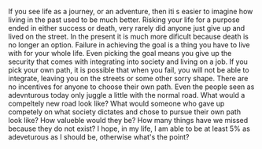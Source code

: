 
If you see life as a journey, or an adventure, then iti s easier to imagine how living in the past used to be much better. Risking your life for a purpose ended in either success or death, very rarely did anyone just give up and lived on the street. In the present it is much more dificult because death is no longer an option. Failure in achieving the goal is a thing you have to live with for your whole life. Even picking the goal means you give up the security that comes with integrating into society and living on a job. If you pick your own path, it is possible that when you fail, you will not be able to integrate, leaving you on the streets or some other sorry shape. There are no incentives for anyone to choose their own path. Even the people seen as adevnturous today only juggle a little with the normal road. What would a compeltely new road look like? What would someone who gave up competely on what society dictates and chose to pursue their own path look like? How valueble would they be? How many things have we missed because they do not exist? I hope, in my life, I am able to be at least 5% as adeveturous as I should be, otherwise what's the point?
